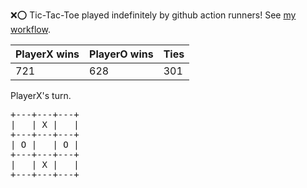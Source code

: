 :x::o: Tic-Tac-Toe played indefinitely by github action runners! See [my workflow](.github/workflows/play.yaml).

|PlayerX wins|PlayerO wins|Ties|
|-|-|-|
|721|628|301|

PlayerX's turn.

<pre>
+---+---+---+
|   | X |   |
+---+---+---+
| O |   | O |
+---+---+---+
|   | X |   |
+---+---+---+
</pre>